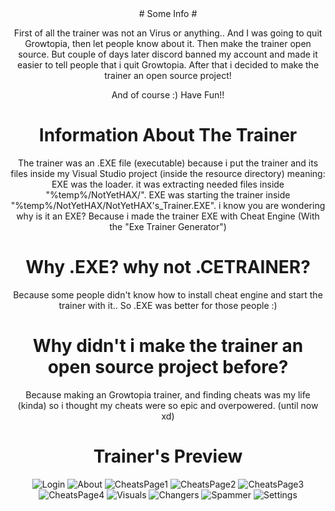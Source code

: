 <div align="center">
# Some Info #

First of all the trainer was not an Virus or anything.. And I was going to quit Growtopia, then let people know about it. Then make the trainer open source. But couple of days later discord banned my account and made it easier to tell people that i quit Growtopia. After that i decided to make the trainer an open source project!

And of course :) Have Fun!!

# Information About The Trainer #

The trainer was an .EXE file (executable) because i put the trainer and its files inside my Visual Studio project (inside the resource directory) meaning: EXE was the loader. it was extracting needed files inside "%temp%/NotYetHAX/". EXE was starting the trainer inside "%temp%/NotYetHAX/NotYetHAX's_Trainer.EXE". i know you are wondering why is it an EXE? Because i made the trainer EXE with Cheat Engine (With the "Exe Trainer Generator")
# Why .EXE? why not .CETRAINER? #

Because some people didn't know how to install cheat engine and start the trainer with it.. So .EXE was better for those people :)

# Why didn't i make the trainer an open source project before? #

Because making an Growtopia trainer, and finding cheats was my life (kinda) so i thought my cheats were so epic and overpowered. (until now xd)

# Trainer's Preview # 
![Login](https://user-images.githubusercontent.com/81165187/122813188-52937b80-d2db-11eb-8f5b-782915a77143.png)
![About](https://user-images.githubusercontent.com/81165187/122813157-4a3b4080-d2db-11eb-9848-54bb8e94f4ef.png)
![CheatsPage1](https://user-images.githubusercontent.com/81165187/122813169-4d363100-d2db-11eb-86e4-cbe10d13f6b2.png)
![CheatsPage2](https://user-images.githubusercontent.com/81165187/122813174-4dcec780-d2db-11eb-91f1-a2f0c41a9d64.png)
![CheatsPage3](https://user-images.githubusercontent.com/81165187/122813176-4efff480-d2db-11eb-95e2-d3d4b33369bf.png)
![CheatsPage4](https://user-images.githubusercontent.com/81165187/122813177-4f988b00-d2db-11eb-9ae2-5d5c59a8063d.png)
![Visuals](https://user-images.githubusercontent.com/81165187/122813222-5d4e1080-d2db-11eb-9457-ac2d5c7c4c57.png)
![Changers](https://user-images.githubusercontent.com/81165187/122813207-5921f300-d2db-11eb-80e1-6e42c5129a42.png)
![Spammer](https://user-images.githubusercontent.com/81165187/122813238-6212c480-d2db-11eb-8179-cff1a68ef8ba.png)
![Settings](https://user-images.githubusercontent.com/81165187/122813244-6343f180-d2db-11eb-925a-5c155eeb9b9f.png)
  
</div>
